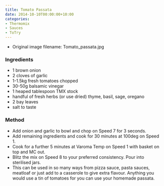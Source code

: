 ```yaml
---
title: Tomato Passata
date: 2014-10-10T00:00:00+10:00
categories:
- Thermomix
- Sauces
- ToTry
---
```







* Original image filename: Tomato_passata.jpg


### Ingredients

* 1 brown onion
* 2 cloves of garlic
* 1-1.5kg fresh tomatoes chopped
* 30-50g balsamic vinegar
* 1 heaped tablespoon TMX stock
* handful of fresh herbs (or use dried) thyme, basil, sage, oregano
* 2 bay leaves
* salt to taste

### Method

* Add onion and garlic to bowl and chop on Speed 7 for 3 seconds.
* Add remaining ingredients and cook for 30 minutes at 100deg on Speed 1.
* Cook for a further 5 minutes at Varoma Temp on Speed 1 with basket on top and MC out.
* Blitz the mix on Speed 8 to your preferred consistency.  Pour into sterilised jars.
* This can be used in so many ways from pizza sauce, pasta sauces, meatloaf or just add to a casserole to give extra flavour.  Anything you would use a tin of tomatoes for you can use your homemade passata.
